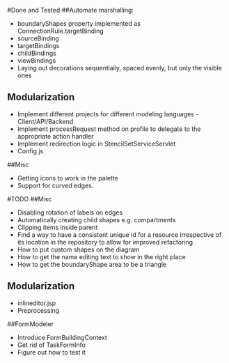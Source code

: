 #Done and Tested
##Automate marshalling:
 - boundaryShapes property implemented as ConnectionRule.targetBinding
 - sourceBinding
 - targetBindings
 - childBindings
 - viewBindings
 - Laying out decorations sequentially, spaced evenly, but only the visible ones 

## Modularization
 - Implement different projects for different modeling languages - Client/API/Backend
 - Implement processRequest method on profile to delegate to the appropriate action handler
 - Implement redirection logic in StencilSetServiceServlet
 - Config.js


##Misc
 - Getting icons to work in the palette
 - Support for curved edges.
 
#TODO
##Misc
 - Disabling rotation of labels on edges
 - Automatically creating child shapes e.g. compartments
 - Clipping items inside parent
 - Find a way to have a consistent unique id for a resource irrespective of its location in the repository to allow for improved refactoring
 - How to put custom shapes on the diagram
 - How to get the name editing text to show in the right place
 - How to get the boundaryShape area to be a triangle
 
## Modularization
 - inlineditor.jsp
 - Preprocessing

##FormModeler
 - Introduce FormBuildingContext
 - Get rid of TaskFormInfo
 - Figure out how to test it
 